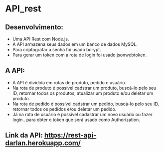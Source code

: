# API_rest

## Desenvolvimento:

* Uma API Rest com Node.js.
* A API armazena seus dados em um banco de dados MySQL.
* Para criptografar a senha foi usado bcrypt.
* Para gerar um token com a rota de login foi usado jsonwebtoken.

## A API:
* A API é dividida em rotas de produto, pedido e usuário.
* Na rota de produto é possível cadstrar um produto, buscá-lo pelo seu ID, retornar todos os produtos, atualizar um produto e/ou deletar um produto.
* Na rota de pedido é possível cadstrar um pedido, buscá-lo pelo seu ID, retornar todos os pedidos e/ou deletar um pedido.
* Já na rota de usuário é possível cadastrar um novo usuário ou fazer login.. para obter o token que será usado como Authorization.


Link da API: https://rest-api-darlan.herokuapp.com/
---
